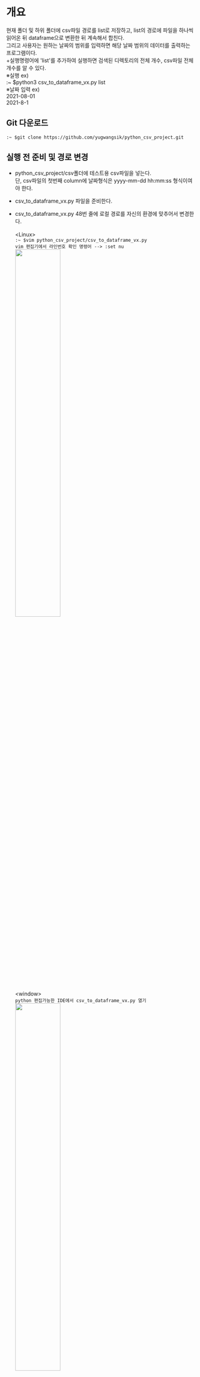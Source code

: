 # 개요
  현재 폴더 및 하위 폴더에 csv파일 경로를 list로 저장하고, list의 경로에 파일을 하나씩 읽어온 뒤 dataframe으로 변환한 뒤 계속해서 합친다.<br>
  그리고 사용자는 원하는 날짜의 범위를 입력하면 해당 날짜 범위의 데이터를 출력하는 프로그램이다.<br>
  +실행명령어에 'list'를 추가하여 실행하면 검색된 디렉토리의 전체 개수, csv파일 전체 개수를 알 수 있다.<br>
  ※실행 ex)<br>
    :~ $python3 csv_to_dataframe_vx.py list<br>
  ※날짜 입력 ex)<br>
    2021-08-01<br>
    2021-8-1<br>
    
    

## Git 다운로드
  ```:~ $git clone https://github.com/yugwangsik/python_csv_project.git```


## 실행 전 준비 및 경로 변경
  - python_csv_project/csv폴더에 테스트용 csv파일을 넣는다.<br> 
    단, csv파일의 첫번째 column에 날짜형식은 yyyy-mm-dd hh:mm:ss 형식이여야 한다.
  - csv_to_dataframe_vx.py 파일을 준비한다.
  - csv_to_dataframe_vx.py 48번 줄에 로컬 경로를 자신의 환경에 맞추어서 변경한다.<br><br>
    	&lt;Linux&gt;<br>
      ```:~ $vim python_csv_project/csv_to_dataframe_vx.py```<br>
      ```vim 편집기에서 라인번호 확인 명령어 --> :set nu```<br>
      <img src="/img/48line.PNG" width="50%" height="50%"></img><br><br>
    &lt;window&gt;<br>
      ```python 편집가능한 IDE에서 csv_to_dataframe_vx.py 열기```<br>
      <img src="/img/line.PNG" width="50%" height="50%"></img>
    
  - python_csv_project/csv에 테스트용 csv파일을 이동시킨다.<br><br>
    &lt;Linux&gt;<br>
    <img src="/img/linux_path.PNG" width="50%" height="50%"></img><br><br>
    &lt;window&gt;<br>
    <img src="/img/win_path.PNG" width="30%" height="30%"></img>
    
    
## 데이터 read 및 변환
  - csv_to_dataframe_vx.py를 실행 시키면 자신의 폴더 및 하위에 있는 csv파일의  경로를 리스트 형태로 저장한다.
  - 저장된 리스트에서 csv파일을 하나씩 dataframe 형태로 읽어와서 리스트에 저장한다.
  - dataframe형태로 저장된 리스트를 dataframe으로 다시 합친다.


## 실행
  ```:~ $python3 csv_to_dataframe_vx.py```<br>
  ```:~ $python3 csv_to_dataframe_vx.py list```
  
  
## 메뉴
  0.  끝내기&nbsp;&nbsp;&nbsp;&nbsp;&nbsp;&nbsp;&nbsp;&nbsp;&nbsp;&nbsp;&nbsp;&nbsp;&nbsp;&nbsp;&nbsp;&nbsp;&nbsp;&nbsp;&nbsp;&nbsp;&nbsp;&nbsp;&nbsp;&nbsp;&nbsp;&nbsp;&nbsp;&nbsp;-->  프로그램 종료
  1.  전체 데이터 검색&nbsp;&nbsp;&nbsp;&nbsp;&nbsp;&nbsp;&nbsp;&nbsp;&nbsp;&nbsp;&nbsp;-->  dataframe 전체 데이터 출력
  2.  날짜 범위 데이터 검색&nbsp;&nbsp;-->  시작날짜 ~ 종료날짜 입력하여 해당 범위 데이터만 출력
  3.  해당 월만 검색&nbsp;&nbsp;&nbsp;&nbsp;&nbsp;&nbsp;&nbsp;&nbsp;&nbsp;&nbsp;&nbsp;&nbsp;&nbsp;&nbsp;&nbsp;-->  1 ~ 12월까지 사용자가 입력한 월에 해당하는 데이터만 출력
  <br><br><img src="/img/menu.PNG" width="30%" height="30%"></img>

  
## 1. 전체 데이터 검색
  - 입력 칸에 1 입력한다.
  <br><img src="/img/select1.PNG" width="30%" height="30%"></img><br>
  

## 2-1. 날짜 범위 데이터 검색
  - 입력 칸에 2 입력한다.
  <br><img src="/img/select2.PNG" width="30%" height="30%"></img>


## 2-2. 날짜 입력
  - 날짜 입력 형식은 yyyy-mm-dd 형식 or yyyy-m-d 이다.
    <br><img src="/img/select2_date.PNG" width="30%" height="30%"></img>


## 2-3. Result
  - 입력한 날짜 범위에 맞는 데이터가 출력 되었는지 확인 한다.
    <br><img src="/img/select2_result.PNG" width="30%" height="30%"></img>


## 3-1. 해당 월만 검색
  - 입력 칸에 3 입력한다.
  <br><img src="/img/select3.PNG" width="30%" height="30%"></img>


## 3-2. 날짜 입력
  - 날짜 입력 형식은 yyyy-mm-dd 형식 or yyyy-m-d 이다.
  - 연도의 기준은 현재 연도를 기준으로 한다.
    <br><img src="/img/select3_date.PNG" width="30%" height="40%"></img>


## 3-3. Result
  - 입력한 날짜 범위에 맞는 데이터가 출력 되었는지 확인 한다.
    <br><img src="/img/select3_result.PNG" width="30%" height="30%"></img>



<!--## UPGRADE
  - 사용자가 원하는 월만 출력할 수 있도록 구현 요함<br>
  ex)<br>
  1번. 전체 검색<br>
  2번. 범위 검색<br>
  3번. 월만 검색<br>
-->
